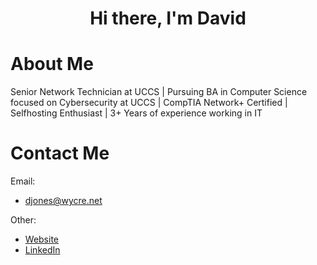 <h1 align="center">Hi there, I'm David</h1>

# About Me
Senior Network Technician at UCCS | Pursuing BA in Computer Science focused on Cybersecurity at UCCS | CompTIA Network+ Certified | Selfhosting Enthusiast | 3+ Years of experience working in IT 

# Contact Me

<p align ="center">
  
  Email:
 - djones@wycre.net
  
  Other:
 - [Website](https://wycre.net/prof.html)
 - [LinkedIn](https://www.linkedin.com/in/david-jones-wycre/)
 
</p>


